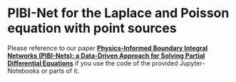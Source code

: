# PIBI-Net for the Laplace and Poisson equation with point sources
Please reference to our paper **[Physics-Informed Boundary Integral Networks (PIBI-Nets): a Data-Driven Approach for Solving Partial Differential Equations](https://arxiv.org/abs/2308.09571)** if you use the code of the provided Jupyter-Notebooks or parts of it. 
